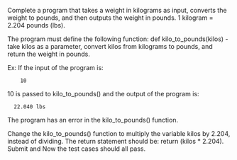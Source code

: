 Complete a program that takes a weight in kilograms as input, converts the weight to pounds, and then outputs the weight in pounds. 1 kilogram = 2.204 pounds (lbs).

The program must define the following function:
def kilo_to_pounds(kilos) - take kilos as a parameter, convert kilos from kilograms to pounds, and return the weight in pounds.

Ex: If the input of the program is:
        
        10


10 is passed to kilo_to_pounds() and the output of the program is:

      22.040 lbs

The program  has an error in the kilo_to_pounds() function.



Change the kilo_to_pounds() function to multiply the variable kilos by 2.204, instead of dividing. The return statement should be: return (kilos * 2.204). Submit and Now the test cases should all pass.